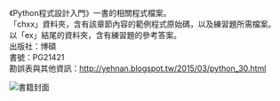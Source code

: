 《Python程式設計入門》一書的相關程式檔案。<br/>
「chxx」資料夾，含有該章節內容的範例程式原始碼，以及練習題所需檔案。<br/>
以「ex」結尾的資料夾，含有練習題的參考答案。<br/>
出版社：博碩<br/>
書號：PG21421<br/>
勘誤表與其他資訊：http://yehnan.blogspot.tw/2015/03/python_30.html <br/>

![書籍封面](cover.jpg)

